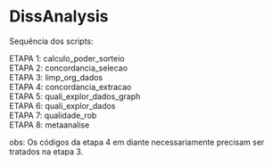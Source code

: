 # DissAnalysis  

Sequência dos scripts:  

ETAPA 1: calculo_poder_sorteio  
ETAPA 2: concordancia_selecao  
ETAPA 3: limp_org_dados  
ETAPA 4: concordancia_extracao  
ETAPA 5: quali_explor_dados_graph  
ETAPA 6: quali_explor_dados  
ETAPA 7: qualidade_rob  
ETAPA 8: metaanalise  

obs: Os códigos da etapa 4 em diante necessariamente precisam ser tratados na etapa 3.  


